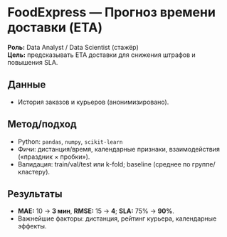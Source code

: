 # FoodExpress — Прогноз времени доставки (ETA)

**Роль:** Data Analyst / Data Scientist (стажёр)  
**Цель:** предсказывать ETA доставки для снижения штрафов и повышения SLA.

## Данные
- История заказов и курьеров (анонимизировано).  

## Метод/подход
- Python: `pandas`, `numpy`, `scikit-learn` 
- Фичи: дистанция/время, календарные признаки, взаимодействия («праздник × пробки»).
- Валидация: train/val/test или k-fold; baseline (среднее по группе/кластеру).

## Результаты 
- **MAE:** 10 → **3 мин**, **RMSE:** 15 → **4**; **SLA:** 75% → **90%**.
- Важнейшие факторы: дистанция, рейтинг курьера, календарные эффекты.
